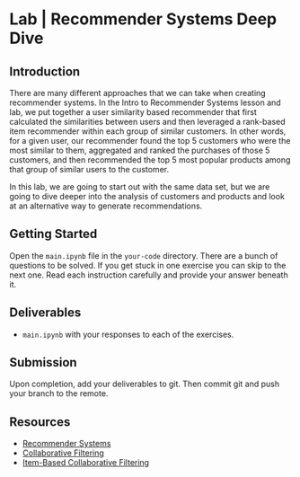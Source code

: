 

# Lab | Recommender Systems Deep Dive

## Introduction

There are many different approaches that we can take when creating recommender systems. In the Intro to Recommender Systems lesson and lab, we put together a user similarity based recommender that first calculated the similarities between users and then leveraged a rank-based item recommender within each group of similar customers. In other words, for a given user, our recommender found the top 5 customers who were the most similar to them, aggregated and ranked the purchases of those 5 customers, and then recommended the top 5 most popular products among that group of similar users to the customer.

In this lab, we are going to start out with the same data set, but we are going to dive deeper into the analysis of customers and products and look at an alternative way to generate recommendations.

## Getting Started

Open the `main.ipynb` file in the `your-code` directory. There are a bunch of questions to be solved. If you get stuck in one exercise you can skip to the next one. Read each instruction carefully and provide your answer beneath it.

## Deliverables

- `main.ipynb` with your responses to each of the exercises.

## Submission

Upon completion, add your deliverables to git. Then commit git and push your branch to the remote.

## Resources

- [Recommender Systems](https://en.wikipedia.org/wiki/Recommender_system)
- [Collaborative Filtering](https://en.wikipedia.org/wiki/Collaborative_filtering)
- [Item-Based Collaborative Filtering](https://en.wikipedia.org/wiki/Item-item_collaborative_filtering)
